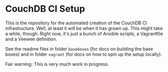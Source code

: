 CouchDB CI Setup
================

This is the repository for the automated creation of the CouchDB CI infrastructure. Well, at least it will be when it has grown up. This might take a while, though. Right now, it's just a bunch of Ansible scripts, a Vagrantfile and a Veewee definition.

See the readme files in folder `baseboxes` (for docs on building the base boxes) and in folder `vagrant` (for docs on how to spin up the setup locally).

Fair warning: This is very much work in progress.
